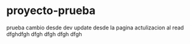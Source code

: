 # proyecto-prueba
prueba
cambio desde dev
update desde la pagina
actulizacion al read 
dfghdfgh
dfgh
dfgh
dfgh
dfgh
